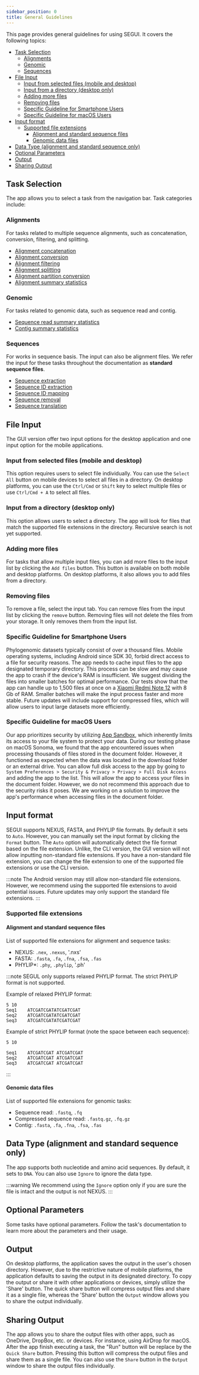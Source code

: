 ```yaml
---
sidebar_position: 0
title: General Guidelines
---
```


This page provides general guidelines for using SEGUI. It covers the following topics:

- [Task Selection](#task-selection)
  - [Alignments](#alignments)
  - [Genomic](#genomic)
  - [Sequences](#sequences)
- [File Input](#file-input)
  - [Input from selected files (mobile and desktop)](#input-from-selected-files-mobile-and-desktop)
  - [Input from a directory (desktop only)](#input-from-a-directory-desktop-only)
  - [Adding more files](#adding-more-files)
  - [Removing files](#removing-files)
  - [Specific Guideline for Smartphone Users](#specific-guideline-for-smartphone-users)
  - [Specific Guideline for macOS Users](#specific-guideline-for-macos-users)
- [Input format](#input-format)
  - [Supported file extensions](#supported-file-extensions)
    - [Alignment and standard sequence files](#alignment-and-standard-sequence-files)
    - [Genomic data files](#genomic-data-files)
- [Data Type (alignment and standard sequence only)](#data-type-alignment-and-standard-sequence-only)
- [Optional Parameters](#optional-parameters)
- [Output](#output)
- [Sharing Output](#sharing-output)

## Task Selection

The app allows you to select a task from the navigation bar. Task categories include:

### Alignments

For tasks related to multiple sequence alignments, such as concatenation, conversion, filtering, and splitting.

- [Alignment concatenation](./align-concat)
- [Alignment conversion](./align-convert)
- [Alignment filtering](./align-filter)
- [Alignment splitting](./align-split)
- [Alignment partition conversion](./align-partition)
- [Alignment summary statistics](./align-summary)

### Genomic

For tasks related to genomic data, such as sequence read and contig.

- [Sequence read summary statistics](./genomic#sequence-read-summary-statistics)
- [Contig summary statistics](./genomic#contig-summary-statistics)

### Sequences

For works in sequence basis. The input can also be alignment files. We refer the input for these tasks throughout the documentation as **standard sequence files**.

- [Sequence extraction](./sequence-extract)
- [Sequence ID extraction](./sequence-id)
- [Sequence ID mapping](./sequence-id-map)
- [Sequence removal](./sequence-remove)
- [Sequence translation](./sequence-translate)

## File Input

The GUI version offer two input options for the desktop application and one input option for the mobile applications.

### Input from selected files (mobile and desktop)

This option requires users to select file individually. You can use the `Select All` button on mobile devices to select all files in a directory. On desktop platforms, you can use the `Ctrl/Cmd` or `Shift` key to select multiple files or use `Ctrl/Cmd + A` to select all files.

### Input from a directory (desktop only)

This option allows users to select a directory. The app will look for files that match the supported file extensions in the directory. Recursive search is not yet supported.

### Adding more files

For tasks that allow multiple input files, you can add more files to the input list by clicking the `Add files` button. This button is available on both mobile and desktop platforms. On desktop platforms, it also allows you to add files from a directory.

### Removing files

To remove a file, select the input tab. You can remove files from the input list by clicking the `remove` button. Removing files will not delete the files from your storage. It only removes them from the input list.

### Specific Guideline for Smartphone Users

Phylogenomic datasets typically consist of over a thousand files. Mobile operating systems, including Android since SDK 30, forbid direct access to a file for security reasons. The app needs to cache input files to the app designated temporary directory. This process can be slow and may cause the app to crash if the device's RAM is insufficient. We suggest dividing the files into smaller batches for optimal performance. Our tests show that the app can handle up to 1,500 files at once on a [Xiaomi Redmi Note 12](https://www.gsmarena.com/xiaomi_redmi_note_12-12063.php) with 8 Gb of RAM. Smaller batches will make the input process faster and more stable. Future updates will include support for compressed files, which will allow users to input large datasets more efficiently.

### Specific Guideline for macOS Users

Our app prioritizes security by utilizing [App Sandbox](https://developer.apple.com/documentation/security/app_sandbox), which inherently limits its access to your file system to protect your data. During our testing phase on macOS Sonoma, we found that the app encountered issues when processing thousands of files stored in the document folder. However, it functioned as expected when the data was located in the download folder or an external drive. You can allow full disk access to the app by going to `System Preferences > Security & Privacy > Privacy > Full Disk Access` and adding the app to the list. This will allow the app to access your files in the document folder. However, we do not recommend this approach due to the security risks it poses. We are working on a solution to improve the app's performance when accessing files in the document folder.

## Input format

SEGUI supports NEXUS, FASTA, and PHYLIP file formats. By default it sets to `Auto`. However, you can manually set the input format by clicking the `Format` button. The `Auto` option will automatically detect the file format based on the file extension. Unlike, the CLI version, the GUI version will not allow inputting non-standard file extensions. If you have a non-standard file extension, you can change the file extension to one of the supported file extensions or use the CLI version.

:::note
The Android version may still allow non-standard file extensions. However, we recommend using the supported file extensions to avoid potential issues. Future updates may only support the standard file extensions.
:::

### Supported file extensions

#### Alignment and standard sequence files

List of supported file extensions for alignment and sequence tasks:

- NEXUS: `.nex`, `.nexus`, '.nxs'
- FASTA: `.fasta`, `.fa`, `.fna`, `.fsa`, `.fas`
- PHYLIP*: `.phy`, `.phylip`, '.ph'

:::note
SEGUL only supports relaxed PHYLIP format. The strict PHYLIP format is not supported.

Example of relaxed PHYLIP format:

```plaintext
5 10
Seq1    ATCGATCGATATCGATCGAT
Seq2    ATCGATCGATATCGATCGAT
Seq3    ATCGATCGATATCGATCGAT
```

Example of strict PHYLIP format (note the space between each sequence):

```plaintext
5 10

Seq1    ATCGATCGAT ATCGATCGAT
Seq2    ATCGATCGAT ATCGATCGAT
Seq3    ATCGATCGAT ATCGATCGAT
```

:::

#### Genomic data files

List of supported file extensions for genomic tasks:

- Sequence read: `.fastq`, `.fq`
- Compressed sequence read: `.fastq.gz`, `.fq.gz`
- Contig: `.fasta`, `.fa`, `.fna`, `.fsa`, `.fas`

## Data Type (alignment and standard sequence only)

The app supports both nucleotide and amino acid sequences. By default, it sets to `DNA`. You can also use `Ignore` to ignore the data type.

:::warning
We recommend using the `Ignore` option only if you are sure the file is intact and the output is not NEXUS.
:::

## Optional Parameters

Some tasks have optional parameters. Follow the task's documentation to learn more about the parameters and their usage.

## Output

On desktop platforms, the application saves the output in the user's chosen directory. However, due to the restrictive nature of mobile platforms, the application defaults to saving the output in its designated directory. To copy the output or share it with other applications or devices, simply utilize the 'Share' button. The quick share button will compress output files and share it as a single file, whereas the 'Share' button the `Output` window allows you to share the output individually.

## Sharing Output

The app allows you to share the output files with other apps, such as OneDrive, DropBox, etc. or devices. For instance, using AirDrop for macOS. After the app finish executing a task, the "Run" button will be replace by the `Quick Share` button. Pressing this button will compress the output files and share them as a single file. You can also use the `Share` button in the `Output` window to share the output files individually.
